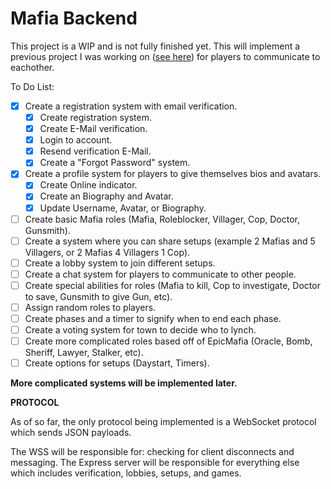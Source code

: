 # Mafia Backend

This project is a WIP and is not fully finished yet.
This will implement a previous project I was working on ([see here](https://github.com/CoderSudaWuda/chat-backend)) for players to communicate to eachother.

To Do List:
- [x] Create a registration system with email verification.
   - [x] Create registration system.
   - [x] Create E-Mail verification.
   - [x] Login to account.
   - [x] Resend verification E-Mail.
   - [x] Create a "Forgot Password" system.
- [x] Create a profile system for players to give themselves bios and avatars.
   - [x] Create Online indicator.
   - [x] Create an Biography and Avatar.
   - [x] Update Username, Avatar, or Biography.
- [ ] Create basic Mafia roles (Mafia, Roleblocker, Villager, Cop, Doctor, Gunsmith).
- [ ] Create a system where you can share setups (example 2 Mafias and 5 Villagers, or 2 Mafias 4 Villagers 1 Cop).
- [ ] Create a lobby system to join different setups.
- [ ] Create a chat system for players to communicate to other people.
- [ ] Create special abilities for roles (Mafia to kill, Cop to investigate, Doctor to save, Gunsmith to give Gun, etc).
- [ ] Assign random roles to players.
- [ ] Create phases and a timer to signify when to end each phase.
- [ ] Create a voting system for town to decide who to lynch.
- [ ] Create more complicated roles based off of EpicMafia (Oracle, Bomb, Sheriff, Lawyer, Stalker, etc).
- [ ] Create options for setups (Daystart, Timers).

**More complicated systems will be implemented later.**

**PROTOCOL**

As of so far, the only protocol being implemented is a WebSocket protocol which sends JSON payloads.

The WSS will be responsible for: checking for client disconnects and messaging.
The Express server will be responsible for everything else which includes verification, lobbies, setups, and games.